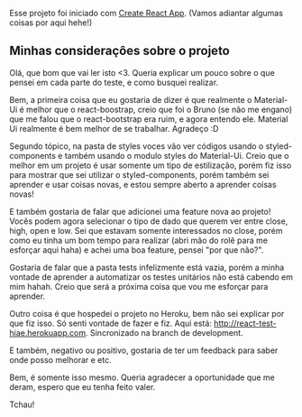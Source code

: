 Esse projeto foi iniciado com [Create React App](https://github.com/facebook/create-react-app). (Vamos adiantar algumas coisas por aqui hehe!)

## Minhas consideraçôes sobre o projeto

Olá, que bom que vai ler isto <3.
Queria explicar um pouco sobre o que pensei em cada parte do teste, e como busquei realizar. 

Bem, a primeira coisa que eu gostaria de dizer é que realmente o Material-Ui é melhor que o react-boostrap, creio que foi o Bruno (se não me engano) que me falou que o react-bootstrap era ruim, e agora entendo ele. Material Ui realmente é bem melhor de se trabalhar. Agradeço :D

Segundo tópico, na pasta de styles voces vão ver códigos usando o styled-components e também usando o modulo styles do Material-Ui. Creio que o melhor em um projeto é usar somente um tipo de estilização, porém fiz isso para mostrar que sei utilizar o styled-components, porém também sei aprender e usar coisas novas, e estou sempre aberto a aprender coisas novas!

E também gostaria de falar que adicionei uma feature nova ao projeto! Vocês podem agora selecionar o tipo de dado que querem ver entre close, high, open e low. Sei que estavam somente interessados no close, porém como eu tinha um bom tempo para realizar (abri mão do rolê para me esforçar aqui haha) e achei uma boa feature, pensei "por que não?".

Gostaria de falar que a pasta tests infelizmente está vazia, porém a minha vontade de aprender a automatizar os testes unitários não está cabendo em mim hahah. Creio que será a próxima coisa que vou me esforçar para aprender.

Outro coisa é que hospedei o projeto no Heroku, bem não sei explicar por que fiz isso. Só senti vontade de fazer e fiz. Aqui está: http://react-test-hiae.herokuapp.com. Sincronizado na branch de development.

E também, negativo ou positivo, gostaria de ter um feedback para saber onde posso melhorar e etc.

Bem, é somente isso mesmo. Queria agradecer a oportunidade que me deram, espero que eu tenha feito valer.

Tchau!
